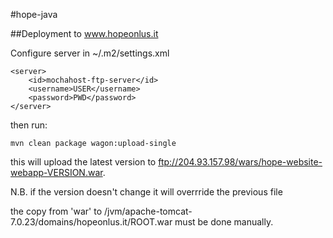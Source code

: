 #hope-java

##Deployment to www.hopeonlus.it

Configure server in ~/.m2/settings.xml
```
<server>
    <id>mochahost-ftp-server</id>
    <username>USER</username>
    <password>PWD</password>
</server>
```

then run:
```
mvn clean package wagon:upload-single
```

this will upload the latest version to ftp://204.93.157.98/wars/hope-website-webapp-VERSION.war.
 
N.B. if the version doesn't change it will overrride the previous file

the copy from 'war' to /jvm/apache-tomcat-7.0.23/domains/hopeonlus.it/ROOT.war must be done manually.
